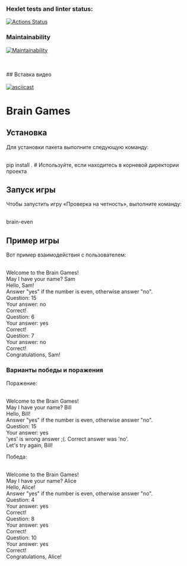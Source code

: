 ### Hexlet tests and linter status:
[![Actions Status](https://github.com/ukupnique/python-project-49/actions/workflows/hexlet-check.yml/badge.svg)](https://github.com/ukupnique/python-project-49/actions)

### Maintainability 
[![Maintainability](https://api.codeclimate.com/v1/badges/3bb09de06a71a4c624af/maintainability)](https://codeclimate.com/github/ukupnique/python-project-49/maintainability)

<br><br>## Вставка видео<br><br>[![asciicast](https://asciinema.org/a/F8QzddtUoDBb9qh3fr8kR479j.png)](https://asciinema.org/a/F8QzddtUoDBb9qh3fr8kR479j)<br>
# Brain Games

## Установка

Для установки пакета выполните следующую команду:

<br>pip install . # Используйте, если находитесь в корневой директории проекта<br>


## Запуск игры

Чтобы запустить игру «Проверка на четность», выполните команду:

<br>brain-even<br>


## Пример игры

Вот пример взаимодействия с пользователем:

<br>Welcome to the Brain Games!<br>May I have your name? Sam<br>Hello, Sam!<br>Answer "yes" if the number is even, otherwise answer "no".<br>Question: 15<br>Your answer: no<br>Correct!<br>Question: 6<br>Your answer: yes<br>Correct!<br>Question: 7<br>Your answer: no<br>Correct!<br>Congratulations, Sam!<br>


### Варианты победы и поражения

Поражение:

<br>Welcome to the Brain Games!<br>May I have your name? Bill<br>Hello, Bill!<br>Answer "yes" if the number is even, otherwise answer "no".<br>Question: 15<br>Your answer: yes<br>'yes' is wrong answer ;(. Correct answer was 'no'.<br>Let's try again, Bill!<br>


Победа:

<br>Welcome to the Brain Games!<br>May I have your name? Alice<br>Hello, Alice!<br>Answer "yes" if the number is even, otherwise answer "no".<br>Question: 4<br>Your answer: yes<br>Correct!<br>Question: 8<br>Your answer: yes<br>Correct!<br>Question: 10<br>Your answer: yes<br>Correct!<br>Congratulations, Alice!<br>
